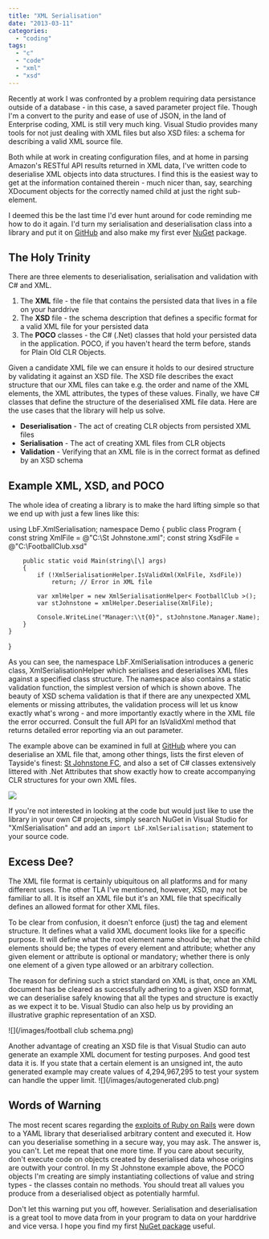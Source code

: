 ```yaml
---
title: "XML Serialisation"
date: "2013-03-11"
categories: 
  - "coding"
tags: 
  - "c"
  - "code"
  - "xml"
  - "xsd"
---
```


Recently at work I was confronted by a problem requiring data persistance outside of a database - in this case, a saved parameter project file. Though I'm a convert to the purity and ease of use of JSON, in the land of Enterprise coding, XML is still very much king. Visual Studio provides many tools for not just dealing with XML files but also XSD files: a schema for describing a valid XML source file.

Both while at work in creating configuration files, and at home in parsing Amazon's RESTful API results returned in XML data, I've written code to deserialise XML objects into data structures. I find this is the easiest way to get at the information contained therein - much nicer than, say, searching XDocument objects for the correctly named child at just the right sub-element.

I deemed this be the last time I'd ever hunt around for code reminding me how to do it again. I'd turn my serialisation and deserialisation class into a library and put it on [GitHub](https://github.com/lifebeyondfife/XmlSerialisation) and also make my first ever [NuGet](https://nuget.org/packages/XmlSerialisation/) package.

## The Holy Trinity

There are three elements to deserialisation, serialisation and validation with C# and XML.

1. The **XML** file - the file that contains the persisted data that lives in a file on your harddrive
2. The **XSD** file - the schema description that defines a specific format for a valid XML file for your persisted data
3. The **POCO** classes - the C# (.Net) classes that hold your persisted data in the application. POCO, if you haven't heard the term before, stands for Plain Old CLR Objects.

Given a candidate XML file we can ensure it holds to our desired structure by validating it against an XSD file. The XSD file describes the exact structure that our XML files can take e.g. the order and name of the XML elements, the XML attributes, the types of these values. Finally, we have C# classes that define the structure of the deserialised XML file data. Here are the use cases that the library will help us solve.

- **Deserialisation** - The act of creating CLR objects from persisted XML files
- **Serialisation** - The act of creating XML files from CLR objects
- **Validation** - Verifying that an XML file is in the correct format as defined by an XSD schema

## Example XML, XSD, and POCO

The whole idea of creating a library is to make the hard lifting simple so that we end up with just a few lines like this:

using LbF.XmlSerialisation;
namespace Demo
{
    public class Program
    {
        const string XmlFile = @"C:\\St Johnstone.xml";
        const string XsdFile = @"C:\\FootballClub.xsd"

        public static void Main(string\[\] args)
        {
            if (!XmlSerialisationHelper.IsValidXml(XmlFile, XsdFile))
                return;	// Error in XML file

            var xmlHelper = new XmlSerialisationHelper< FootballClub >();
            var stJohnstone = xmlHelper.Deserialise(XmlFile);

            Console.WriteLine("Manager:\\t{0}", stJohnstone.Manager.Name);
        }
    }
}

As you can see, the namespace LbF.XmlSerialisation introduces a generic class, XmlSerialisationHelper which serialises and deserialises XML files against a specified class structure. The namespace also contains a static validation function, the simplest version of which is shown above. The beauty of XSD schema validation is that if there are any unexpected XML elements or missing attributes, the validation process will let us know exactly what's wrong - and more importantly exactly where in the XML file the error occurred. Consult the full API for an IsValidXml method that returns detailed error reporting via an out parameter.

The example above can be examined in full at [GitHub](https://github.com/lifebeyondfife/XmlSerialisation) where you can deserialise an XML file that, among other things, lists the first eleven of Tayside's finest: [St Johnstone FC](http://www.perthstjohnstonefc.co.uk/), and also a set of C# classes extensively littered with .Net Attributes that show exactly how to create accompanying CLR structures for your own XML files.

![](/images/Deserialised.png)

If you're not interested in looking at the code but would just like to use the library in your own C# projects, simply search NuGet in Visual Studio for "XmlSerialisation" and add an `import LbF.XmlSerialisation;` statement to your source code.

## Excess Dee?

The XML file format is certainly ubiquitous on all platforms and for many different uses. The other TLA I've mentioned, however, XSD, may not be familiar to all. It is itself an XML file but it's an XML file that specifically defines an allowed format for other XML files.

To be clear from confusion, it doesn't enforce (just) the tag and element structure. It defines what a valid XML document looks like for a specific purpose. It will define what the root element name should be; what the child elements should be; the types of every element and attribute; whether any given element or attribute is optional or mandatory; whether there is only one element of a given type allowed or an arbitrary collection.

The reason for defining such a strict standard on XML is that, once an XML document has be cleared as successfully adhering to a given XSD format, we can deserialise safely knowing that all the types and structure is exactly as we expect it to be. Visual Studio can also help us by providing an illustrative graphic representation of an XSD.

![](/images/football club schema.png)

Another advantage of creating an XSD file is that Visual Studio can auto generate an example XML document for testing purposes. And good test data it is. If you state that a certain element is an unsigned int, the auto generated example may create values of 4,294,967,295 to test your system can handle the upper limit. ![](/images/autogenerated club.png)

## Words of Warning

The most recent scares regarding the [exploits of Ruby on Rails](http://news.ycombinator.com/item?id=5145397) were down to a YAML library that deserialised arbitrary content and executed it. How can you deserialise something in a secure way, you may ask. The answer is, you can't. Let me repeat that one more time. If you care about security, don't execute code on objects created by deserialised data whose origins are outwith your control. In my St Johnstone example above, the POCO objects I'm creating are simply instantiating collections of value and string types - the classes contain no methods. You should treat all values you produce from a deserialised object as potentially harmful.

Don't let this warning put you off, however. Serialisation and deserialisation is a great tool to move data from in your program to data on your harddrive and vice versa. I hope you find my first [NuGet package](https://nuget.org/packages/XmlSerialisation/) useful.
